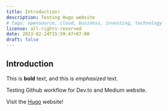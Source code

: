 ```yaml
---
title: Introduction!
description: Testing Hugo website
# tags: opensource, cloud, business, investing, technology
license: all-rights-reserved
date: 2023-02-24T15:59:47+07:00
draft: false
---
```


## Introduction

This is **bold** text, and this is *emphasized* text.

Testing Github workflow for Dev.to and Medium website.

Visit the [Hugo](https://gohugo.io) website!
